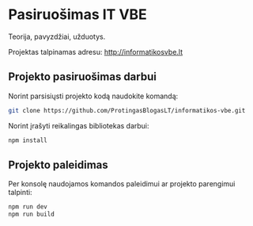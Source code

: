 # Pasiruošimas IT VBE

Teorija, pavyzdžiai, užduotys.

Projektas talpinamas adresu: http://informatikosvbe.lt

## Projekto pasiruošimas darbui

Norint parsisiųsti projekto kodą naudokite komandą:

```bash
git clone https://github.com/ProtingasBlogasLT/informatikos-vbe.git
```

Norint įrašyti reikalingas bibliotekas darbui:

```bash
npm install
```

## Projekto paleidimas

Per konsolę naudojamos komandos paleidimui ar projekto parengimui talpinti:

```bash
npm run dev
npm run build
```
